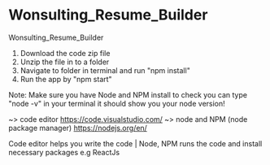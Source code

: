 # Wonsulting_Resume_Builder
Wonsulting_Resume_Builder

1. Download the code zip file
2. Unzip the file in to a folder 
3. Navigate to folder in terminal and run "npm install"
4. Run the app by "npm start"


Note:
Make sure you have Node and NPM install to check you can type "node -v" in your terminal it should show you your node version!


~>  code editor https://code.visualstudio.com/
~>	node and NPM (node package manager) https://nodejs.org/en/

Code editor helps you write the code | Node, NPM runs the code  and install necessary packages e.g ReactJs 

